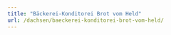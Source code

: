 ```yaml
---
title: "Bäckerei-Konditorei Brot vom Held"
url: /dachsen/baeckerei-konditorei-brot-vom-held/
---
```

